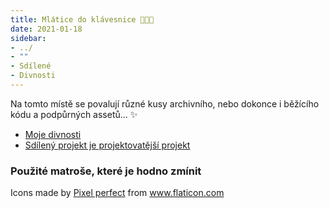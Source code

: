 ```yaml
---
title: Mlátice do klávesnice 👨‍💻🔨
date: 2021-01-18
sidebar: 
- ../
- ""
- Sdílené
- Divnosti
---
```

Na tomto místě se povalují různé kusy archivního, nebo dokonce i běžícího kódu a podpůrných assetů... ✨

- [Moje divnosti](Divnosti)
- [Sdílený projekt je projektovatější projekt](Sdílené)

### Použité matroše, které je hodno zmínit
<div>Icons made by <a href="https://www.flaticon.com/authors/pixel-perfect" title="Pixel perfect">Pixel perfect</a> from <a href="https://www.flaticon.com/" title="Flaticon">www.flaticon.com</a></div>
